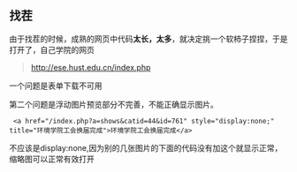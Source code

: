 
## 找茬 ##
由于找茬的时候，成熟的网页中代码**太长，太多**，就决定挑一个软柿子捏捏，于是打开了，自己学院的网页


> http://ese.hust.edu.cn/index.php


一个问题是表单下载不可用

第二个问题是浮动图片预览部分不完善，不能正确显示图片。

     <a href="/index.php?a=shows&catid=44&id=761" style="display:none;" title="环境学院工会换届完成">环境学院工会换届完成</a>
不应该是display:none,因为别的几张图片的下面的代码没有加这个就显示正常，缩略图可以正常有效打开
